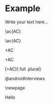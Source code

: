 # Example 

Write your text here... 

\ac{AC}

\ac{AC}

+AC

+AC

[+AC]{.full .plural}

@androidInterviews

\newpage

Hello
